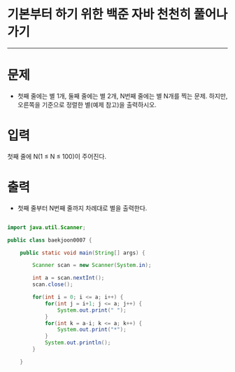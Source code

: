 # 기본부터 하기 위한 백준 자바 천천히 풀어나가기
--------------------------------------------

# 문제
 - 첫째 줄에는 별 1개, 둘째 줄에는 별 2개, N번째 줄에는 별 N개를 찍는 문제. 하지만, 오른쪽을 기준으로 정렬한 별(예제 참고)을 출력하시오.
 
# 입력
 첫째 줄에 N(1 ≤ N ≤ 100)이 주어진다.

# 출력
 - 첫째 줄부터 N번째 줄까지 차례대로 별을 출력한다.
 
 
~~~java

import java.util.Scanner;

public class baekjoon0007 {

	public static void main(String[] args) {

		Scanner scan = new Scanner(System.in);

		int a = scan.nextInt();
		scan.close();

		for(int i = 0; i <= a; i++) {
			for(int j = i+1; j <= a; j++) {
				System.out.print(" ");
			}
			for(int k = a-i; k <= a; k++) {
				System.out.print("*");
			}
			System.out.println();
		}

	}
~~~